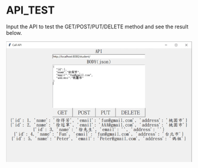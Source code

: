 # API_TEST
Input the API to test the GET/POST/PUT/DELETE method and see the result below.

![image](https://github.com/7Chris2Hsu5/API_TEST/blob/main/API_TEST.png)
